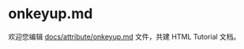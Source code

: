 onkeyup.md
===

欢迎您编辑 <a target="__blank" href="https://github.com/jaywcjlove/html-tutorial/blob/main/docs/attribute/onkeyup.md">docs/attribute/onkeyup.md</a> 文件，共建 HTML Tutorial 文档。